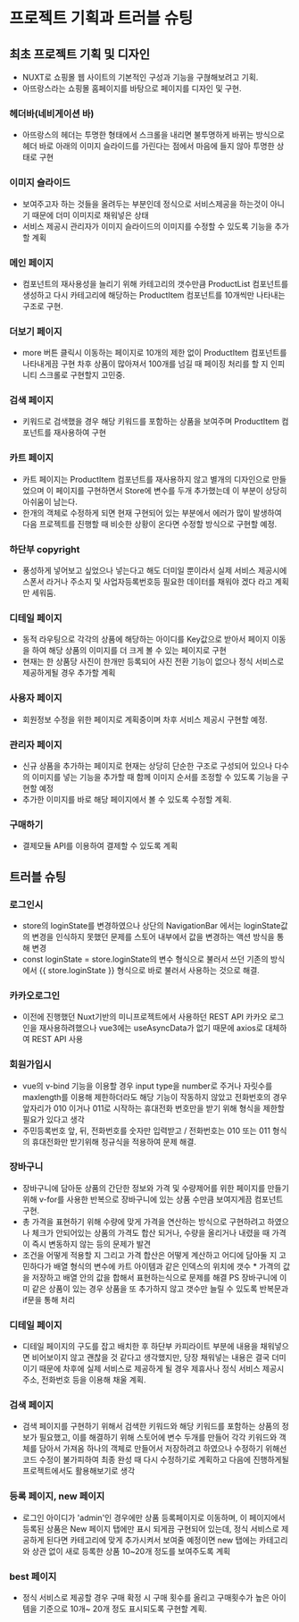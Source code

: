 # 프로젝트 기획과 트러블 슈팅

## 최초 프로젝트 기획 및 디자인
+ NUXT로 쇼핑몰 웹 사이트의 기본적인 구성과 기능을 구혆해보려고 기획.
+ 아뜨랑스라는 쇼핑몰 홈페이지를 바탕으로 페이지를 디자인 및 구현.

### 헤더바(네비게이션 바)
+ 아뜨랑스의 헤더는 투명한 형태에서 스크롤을 내리면 불투명하게 바뀌는 방식으로 헤더 바로 아래의 이미지 슬라이드를 가린다는 점에서 마음에 들지 않아 투명한 상태로 구현

### 이미지 슬라이드
+ 보여주고자 하는 것들을 올려두는 부분인데 정식으로 서비스제공을 하는것이 아니기 때문에 더미 이미지로 채워넣은 상태
+ 서비스 제공시 관리자가 이미지 슬라이드의 이미지를 수정할 수 있도록 기능을 추가할 계획

### 메인 페이지
+ 컴포넌트의 재사용성을 늘리기 위해 카테고리의 갯수만큼 ProductList 컴포넌트를 생성하고 다시 카테고리에 해당하는  ProductItem 컴포넌트를 10개씩만 나타내는 구조로 구현.

### 더보기 페이지
+ more 버튼 클릭시 이동하는 페이지로 10개의 제한 없이 ProductItem 컴포넌트를 나타내게끔 구현 차후 상품이 많아져서 100개를 넘길 때 페이징 처리를 할 지 인피니티 스크롤로 구현할지 고민중.

### 검색 페이지
+ 키워드로 검색했을 경우 해당 키워드를 포함하는 상품을 보여주며 ProductItem 컴포넌트를 재사용하여 구현

### 카트 페이지
+ 카트 페이지는 ProductItem 컴포넌트를 재사용하지 않고 별개의 디자인으로 만들었으며 이 페이지를 구현하면서 Store에 변수를 두개 추가했는데 이 부분이 상당히 아쉬움이 남는다.
+ 한개의 객체로 수정하게 되면 현재 구현되어 있는 부분에서 에러가 많이 발생하여 다음 프로젝트를 진행할 때 비슷한 상황이 온다면 수정할 방식으로 구현할 예정.

### 하단부 copyright
+ 풍성하게 넣어보고 싶었으나 넣는다고 해도 더미일 뿐이라서 실제 서비스 제공시에 스폰서 라거나 주소지 및 사업자등록번호등 필요한 데이터를 채워야 겠다 라고 계획만 세워둠.

### 디테일 페이지
+ 동적 라우팅으로 각각의 상품에 해당하는 아이디를 Key값으로 받아서 페이지 이동을 하여 해당 상품의 이미지를 더 크게 볼 수 있는 페이지로 구현
+ 현재는 한 상품당 사진이 한개만 등록되어 사진 전환 기능이 없으나 정식 서비스로 제공하게될 경우 추가할 계획

### 사용자 페이지
+ 회원정보 수정을 위한 페이지로 계획중이며 차후 서비스 제공시 구현할 예정.

### 관리자 페이지
+ 신규 상품을 추가하는 페이지로 현재는 상당히 단순한 구조로 구성되어 있으나 다수의 이미지를 넣는 기능을 추가할 때 함께 이미지 순서를 조정할 수 있도록 기능을 구현할 예정
+ 추가한 이미지를 바로 해당 페이지에서 볼 수 있도록 수정할 계획.

### 구매하기
+ 결제모듈 API를 이용하여 결제할 수 있도록 계획

## 트러블 슈팅

### 로그인시 
+ store의 loginState를 변경하였으나 상단의 NavigationBar 에서는 loginState값의 변경을 인식하지 못했던 문제를 스토어 내부에서 값을 변경하는 액션 방식을 통해 변경
+ const loginState = store.loginState의 변수 형식으로 불러서 쓰던 기존의 방식에서 {{ store.loginState }} 형식으로 바로 불러서 사용하는 것으로 해결.

### 카카오로그인
+ 이전에 진행했던 Nuxt기반의 미니프로젝트에서 사용하던 REST API 카카오 로그인을 재사용하려했으나 vue3에는 useAsyncData가 없기 때문에 axios로 대체하여  REST API 사용

### 회원가입시
+ vue의 v-bind 기능을 이용할 경우 input type을 number로 주거나 자릿수를 maxlength를 이용해 제한하더라도 해당 기능이 작동하지 않았고
  전화번호의 경우 앞자리가 010 이거나 011로 시작하는 휴대전화 번호만을 받기 위해 형식을 제한할 필요가 있다고 생각
+ 주민등록번호 앞, 뒤, 전화번호를 숫자만 입력받고 / 전화번호는 010 또는 011 형식의 휴대전화만 받기위해 정규식을 적용하여 문제 해결.

### 장바구니
+ 장바구니에 담아둔 상품의 간단한 정보와 가격 및 수량제어를 위한 페이지를 만들기 위해 v-for를 사용한 반복으로 장바구니에 있는 상품 수만큼 보여지게끔 컴포넌트 구현.
+ 총 가격을 표현하기 위해  수량에 맞게 가격을 연산하는 방식으로 구현하려고 하였으나 체크가 안되어있는 상품의 가격도 합산 되거나,
  수량을 올리거나 내렸을 때 가격이 즉시 변동하지 않는 등의 문제가 발견
+ 조건을 어떻게 적용할 지 그리고 가격 합산은 어떻게 계산하고 어디에 담아둘 지 고민하다가 배열 형식의 변수에 카트 아이템과 같은 인덱스의 위치에
  갯수 * 가격의 값을 저장하고 배열 안의 값을 합해서 표현하는식으로 문제를 해결
PS 장바구니에 이미 같은 상품이 있는 경우 상품을 또 추가하지 않고 갯수만 늘릴 수 있도록 반복문과 if문을 통해 처리

### 디테일 페이지
+ 디테일 페이지의 구도를 잡고 배치한 후 하단부 카피라이트 부분에 내용을 채워넣으면 비어보이지 않고 괜찮을 것 같다고 생각했지만, 당장 채워넣는 내용은 결국 더미 이기 때문에 차후에 실제 서비스로 제공하게 될 경우
  제휴사나 정식 서비스 제공시 주소, 전화번호 등을 이용해 채울 계획.

### 검색 페이지
+ 검색 페이지를 구현하기 위해서 검색한 키워드와 해당 키워드를 포함하는 상품의 정보가 필요했고, 이를 해결하기 위해 스토어에 변수 두개를 만들어 각각 키워드와 객체를 담아서 가져옴
  하나의 객체로 만들어서 저장하려고 하였으나 수정하기 위해선 코드 수정이 불가피하여 최종 완성 때 다시 수정하기로 계획하고 다음에 진행하게될 프로젝트에서도 활용해보기로 생각

### 등록 페이지, new 페이지
+ 로그인 아이디가 'admin'인 경우에만 상품 등록페이지로 이동하며, 이 페이지에서 등록된 상품은 New 페이지 탭에만 표시 되게끔 구현되어 있는데,
  정식 서비스로 제공하게 된다면 카테고리에 맞게 추가시켜서 보여줄 예정이면 new 탭에는 카테고리와 상관 없이 새로 등록한 상품 10~20개 정도를 보여주도록 계획

### best 페이지
+ 정식 서비스로 제공할 경우 구매 확정 시 구매 횟수를 올리고 구매횟수가 높은 아이템을 기준으로 10개~ 20개 정도 표시되도록 구현할 계획.
